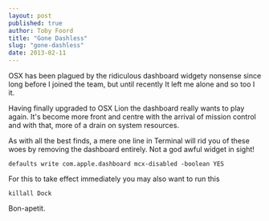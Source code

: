 ```yaml
---
layout: post
published: true
author: Toby Foord
title: "Gone Dashless"
slug: "gone-dashless"
date: 2013-02-11
---
```


OSX has been plagued by the ridiculous dashboard widgety nonsense since long before I joined the team, but until recently It left me alone and so too I it. 

Having finally upgraded to OSX Lion the dashboard really wants to play again. It's become more front and centre with the arrival of mission control and with that, more of a drain on system resources.

As with all the best finds, a mere one line in Terminal will rid you of these woes by removing the dashboard entirely. Not a god awful widget in sight! 

    defaults write com.apple.dashboard mcx-disabled -boolean YES


For this to take effect immediately you may also want to run this

    killall Dock

Bon-apetit.